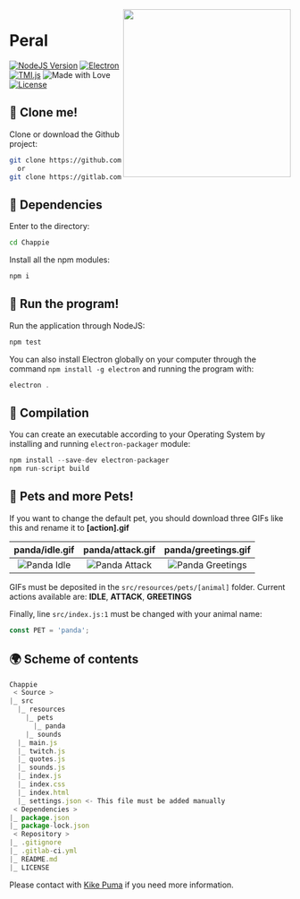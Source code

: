 <img src="https://cdn.rawgit.com/CosasDePuma/Chappie/563772d7/.img/icon.png" align="right" width="300">

# Peral
[![NodeJS Version](https://img.shields.io/badge/nodejs-8.9.4-yellowgreen.svg?style=flat)](https://nodejs.org/es/download/package-manager/) [![Electron](https://img.shields.io/badge/electron-1.8.4-7991de.svg?style=flat)](https://electronjs.org/) [![TMI.js](https://img.shields.io/badge/tmi.js-1.2.1-7454af.svg?style=flat)](https://electronjs.org/) ![Made with Love](https://img.shields.io/badge/made%20with-<3-red.svg?style=flat) [![License](https://img.shields.io/github/license/CosasDePuma/Peral.svg)](https://github.com/CosasDePuma/Peral/blob/master/LICENSE)

:vhs: Clone me!
----
Clone or download the Github project:
```bash
git clone https://github.com/cosasdepuma/chappie.git Chappie
  or
git clone https://gitlab.com/cosasdepuma/chappie.git Chappie
```

:electric_plug: Dependencies
----
Enter to the directory:
```sh
cd Chappie
```

Install all the npm modules:
```js
npm i
```

:see_no_evil: Run the program!
----
Run the application through NodeJS:
```sh
npm test
```

You can also install Electron globally on your computer through the command `npm install -g electron` and running the program with:
```js
electron .
```

:hammer: Compilation
----
You can create an executable according to your Operating System by installing and running `electron-packager` module:

```js
npm install --save-dev electron-packager
npm run-script build
```

:hamster: Pets and more Pets!
----
If you want to change the default pet, you should download three GIFs like this and rename it to **[action].gif**

| panda/idle.gif | panda/attack.gif | panda/greetings.gif |
|:--:|:--:|:--:|
| ![Panda Idle](https://cdn.rawgit.com/CosasDePuma/Chappie/821bea83/public/gif/panda_idle.gif) | ![Panda Attack](https://cdn.rawgit.com/CosasDePuma/Chappie/821bea83/public/gif/panda_attack.gif) | ![Panda Greetings](https://cdn.rawgit.com/CosasDePuma/Chappie/821bea83/public/gif/panda_greetings.gif) |

GIFs must be deposited in the `src/resources/pets/[animal]` folder.
Current actions available are: **IDLE**, **ATTACK**, **GREETINGS**

Finally, line `src/index.js:1` must be changed with your animal name:
```js
const PET = 'panda';
```

:earth_africa: Scheme of contents
----
```js
Chappie
 < Source >
|_ src
  |_ resources
    |_ pets
      |_ panda
    |_ sounds
  |_ main.js
  |_ twitch.js
  |_ quotes.js
  |_ sounds.js
  |_ index.js
  |_ index.css
  |_ index.html
  |_ settings.json <- This file must be added manually 
 < Dependencies >
|_ package.json
|_ package-lock.json
 < Repository >
|_ .gitignore
|_ .gitlab-ci.yml
|_ README.md
|_ LICENSE
```

Please contact with [Kike Puma](https://linkedin.com/in/kikepuma) if you need more information.
